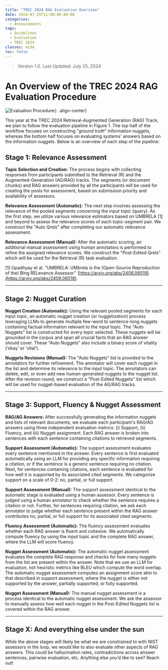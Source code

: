 ```yaml
---
title: "TREC 2024 RAG Evaluation Overview"
date: 2024-07-25T11:00:00-00:00
categories:
  - Annoucements
tags:
  - Guidelines
  - Evaluation
  - TREC 2024
classes: wide
toc: false
---
```


> Version 1.0. Last Updated: July 25, 2024

# An Overview of the TREC 2024 RAG Evaluation Procedure

![Evaluation Procedure](/assets/images/evaluation_flow_public.jpg){: .align-center}

This year at the TREC 2024 Retrieval-Augmented Generation (RAG) Track, we plan to follow the evaluation pipeline in Figure 1. The top half of the workflow focuses on constructing "*ground truth*" information nuggets, whereas the bottom half focuses on evaluating systems' answers based on the information nuggets. Below is an overview of each step of the pipeline:

## Stage 1: Relevance Assessment

**Topic Selection and Creation:** The process begins with collecting responses from participants submitted to the Retrieval (R) and the Augmented-Generation (AG/RAG) tracks. The segments (or document chunks) and RAG answers provided by all the participants will be used for creating the pools for assessment, based on submission priority and availability of assessors. 

**Relevance Assessment (Automatic):** The next step involves assessing the relevance of the pooled segments concerning the input topic (query). As the first step, we utilize various relevance estimators based on UMBRELA [1] and beyond to assess the relevance scores of each topic-segment pair. We construct the "Auto Qrels" after completing our automatic relevance assessment.

**Relevance Assessment (Manual):** After the automatic scoring, an additional manual assessment using human annotators is performed to refine the assigned relevance scores. We construct the "Post-Edited Qrels" which will be used for the Retrieval (R) task evaluation.

[1] Upadhyay et al. "UMBRELA: UMbrela is the (Open-Source Reproduction of the) Bing RELevance Assessor." [https://arxiv.org/abs/2406.06519](https://arxiv.org/abs/2406.06519).

-----
## Stage 2: Nugget Curation

**Nugget Creation (Automatic):** Using the relevant pooled segments for each input topic, an automatic nugget creation (or nuggetization) process leveraging LLMs to generate multiple few-word to sentence-long nuggets containing factual information relevant to the input topic. The "Auto Nuggets" list is constructed for every topic selected. These nuggets will be grounded in the corpus and span all crucial facts that an RAG answer should cover. These "Auto Nuggets" also include a binary score of vitality (‘okay’ or ‘vital’).


**Nuggets Revisions (Manual):** The "Auto Nuggets" list is provided to the annotators for further refinement. The annotator will cover each nugget in the list and determine its relevance to the input topic. The annotators can delete, edit, or even add new human-generated nuggets to the nugget list. After the revision round, we construct a "Post-Edited Nuggets" list which will be used for nugget-based evaluation of the AG/RAG tracks.

-----
## Stage 3: Support, Fluency & Nugget Assessment

**RAG/AG Answers:** After successfully generating the information nuggets and lists of relevant documents, we evaluate each participant's RAG/AG answers using three independent evaluation metrics: (i) Support, (ii) Fluency, and (iii) Nugget assignment. Each RAG answer is broken into sentences with each sentence containing citations to retrieved segments.

**Support Assessment (Automatic):** The support assessment evaluates every sentence mentioned in the answer. Every sentence is first evaluated automatically using an LLM for providing any specific information requiring a citation, or if the sentence is a generic sentence requiring no citation. Next, for sentences containing citations, each sentence is evaluated for how well it is supported by its associated cited segments. We categorize support on a scale of 0-2: no, partial, or full support. 

**Support Assessment (Manual):** The support assessment identical to the automatic stage is evaluated using a human assessor. Every sentence is judged using a human annotator to check whether the sentence requires a citation or not. Further, for sentences requiring citation, we ask each annotator to judge whether each sentence present within the RAG answer contributes no, partial, or full support for its associated cited segments.

**Fluency Assessment (Automatic):** The fluency assessment evaluates whether each RAG answer is fluent and cohesive. We automatically compute fluency by using the input topic and the complete RAG answer, where the LLM will score fluency.

**Nugget Assessment (Automatic):** The automatic nugget assessment evaluates the complete RAG response and checks for how many nuggets from the list are present within the answer. Note that we use an LLM for evaluation, not heuristic metrics like BLEU which compute the word overlap. The automatic nugget assessment computes an assignment score akin to that described in support assessment, where the nugget is either not supported by the answer, partially supported, or fully supported.

**Nugget Assessment (Manual):** The manual nugget assessment is a process identical to the automatic nugget assessment. We ask the assessor to manually assess how well each nugget in the Post-Edited Nuggets list is covered within the RAG answer.

-----
## Stage X: And everything else under the sun

While the above stages will likely be what we are constrained to with NIST assessors in the loop, we would like to also evaluate other aspects of RAG answers. This could be hallucination rates, contradictions across answer sentences, pairwise evaluation, etc. Anything else you’d like to see? Reach out!